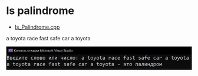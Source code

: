 # Is palindrome
* [Is_Palindrome.cpp](Is_Palindrome.cpp)
<p>a toyota race fast safe car a toyota</p>
<img src="/images/Is_Palindrome.png">
